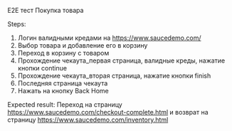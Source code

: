 E2E тест
Покупка товара

Steps:

1. Логин валидными кредами на https://www.saucedemo.com/
2. Выбор товара и добавление его в корзину
3. Переход в корзину с товаром 
4. Прохождение чекаута_первая страница, валидные креды, нажатие кнопки continue
5. Прохождение чекаута_вторая страница, нажатие кнопки finish
6. Последняя страница чекаута
7. Нажать на кнопку Back Home

Expected result:
Переход на страницу https://www.saucedemo.com/checkout-complete.html и возврат
на страницу https://www.saucedemo.com/inventory.html

